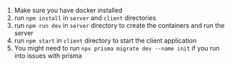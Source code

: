 1. Make sure you have docker installed
2. run `npm install` in `server` and `client` directories
3. run `npm run dev` in `server` directory to create the containers and run the server
4. run `npm start` in `client` directory to start the client application
5. You might need to run `npx prisma migrate dev --name init` if you run into issues with prisma
